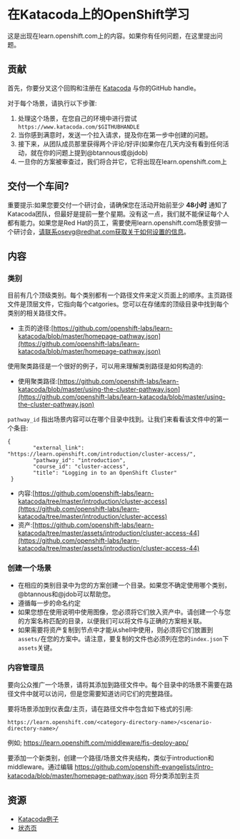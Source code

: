 # 在Katacoda上的OpenShift学习

这是出现在learn.openshift.com上的内容。如果你有任何问题，在这里提出问题。

## 贡献

首先，你要分叉这个回购和注册在 [Katacoda](https://katacoda.com/login) 与你的GitHub handle。

对于每个场景，请执行以下步骤:

1. 处理这个场景，在您自己的环境中进行尝试``https://www.katacoda.com/$GITHUBHANDLE``
2. 当你感到满意时，发送一个拉入请求，提及你在第一步中创建的问题。
3. 接下来，从团队成员那里获得两个评论/好评(如果你在几天内没有看到任何活动，就在你的问题上提到@btannous或@jdob)
4. 一旦你的方案被审查过，我们将合并它，它将出现在learn.openshift.com上

## 交付一个车间?

重要提示:如果您要交付一个研讨会，请确保您在活动开始前至少 **48小时** 通知了Katacoda团队，但最好是提前一整个星期。没有这一点，我们就不能保证每个人都有能力。如果您是Red Hat的员工，需要使用learn.openshift.com场景安排一个研讨会，请联系osevg@redhat.com获取关于如何设置的信息。

## 内容

### 类别

目前有几个顶级类别。每个类别都有一个路径文件来定义页面上的顺序。主页路径文件是顶层文件，它指向每个catgories。您可以在存储库的顶级目录中找到每个类别的相关路径文件。

* 主页的途径:[https://github.com/openshift-labs/learn-katacoda/blob/master/homepage-pathway.json](https://github.com/openshift-labs/learn-katacoda/blob/master/homepage-pathway.json)

使用聚类路径是一个很好的例子，可以用来理解类别路径是如何构造的:

* 使用聚类路径:[https://github.com/openshift-labs/learn-katacoda/blob/master/using-the-cluster-pathway.json](https://github.com/openshift-labs/learn-katacoda/blob/master/using-the-cluster-pathway.json)

 ``pathway_id`` 指出场景内容可以在哪个目录中找到。让我们来看看该文件中的第一个条目:

```
{
        "external_link": "https://learn.openshift.com/introduction/cluster-access/",
        "pathway_id": "introduction",
        "course_id": "cluster-access",
        "title": "Logging in to an OpenShift Cluster"
 }
```

* 内容:[https://github.com/openshift-labs/learn-katacoda/tree/master/introduction/cluster-access](https://github.com/openshift-labs/learn-katacoda/tree/master/introduction/cluster-access)
* 资产:[https://github.com/openshift-labs/learn-katacoda/tree/master/assets/introduction/cluster-access-44](https://github.com/openshift-labs/learn-katacoda/tree/master/assets/introduction/cluster-access-44)

### 创建一个场景

* 在相应的类别目录中为您的方案创建一个目录。如果您不确定使用哪个类别，@btannous和@jdob可以帮助您。
* 遵循每一步的命名约定
* 如果您想在使用说明中使用图像，您必须将它们放入资产中。请创建一个与您的方案名称匹配的目录，以便我们可以将文件与正确的方案相关联。
* 如果需要将资产复制到节点中才能从shell中使用，则必须将它们放置到``assets/``在您的方案中。请注意，要复制的文件也必须列在您的``index.json``下``assets``关键。

### 内容管理员

要向公众推广一个场景，请将其添加到路径文件中。每个目录中的场景不需要在路径文件中就可以访问，但是您需要知道访问它们的完整路径。

要将场景添加到仪表盘/主页，请在路径文件中包含如下格式的引用:

```
https://learn.openshift.com/<category-directory-name>/<scenario-directory-name>/
```

例如; <https://learn.openshift.com/middleware/fis-deploy-app/> 

要添加一个新类别，创建一个路径/场景文件夹结构，类似于introduction和middleware。通过编辑 <https://github.com/openshift-evangelists/intro-katacoda/blob/master/homepage-pathway.json> 将分类添加到主页

## 资源

* [Katacoda例子](https://katacoda.com/scenario-examples)
* [状态页](https://openshift.status.katacoda.com/)